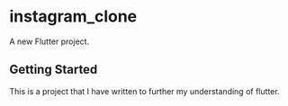 # instagram_clone

A new Flutter project.

## Getting Started

This is a project that I have written to further my understanding of flutter.

